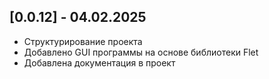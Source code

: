## [0.0.12] - 04.02.2025

- Структурирование проекта
- Добавлено GUI программы на основе библиотеки Flet
- Добавлена документация в проект